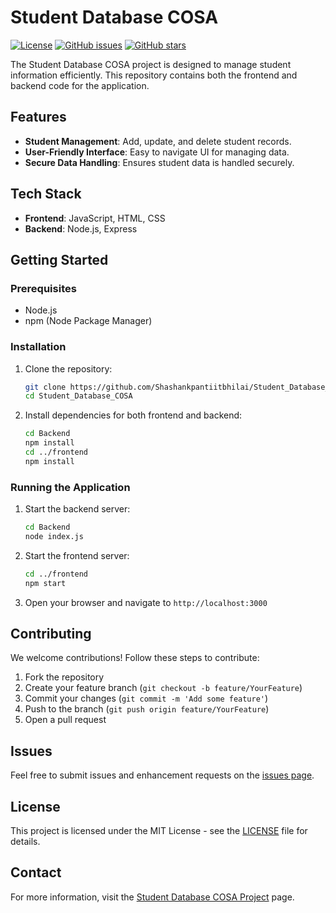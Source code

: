 # Student Database COSA

[![License](https://img.shields.io/github/license/Shashankpantiitbhilai/Student_Database_COSA)](LICENSE)
[![GitHub issues](https://img.shields.io/github/issues/Shashankpantiitbhilai/Student_Database_COSA)](https://github.com/Shashankpantiitbhilai/Student_Database_COSA/issues)
[![GitHub stars](https://img.shields.io/github/stars/Shashankpantiitbhilai/Student_Database_COSA)](https://github.com/Shashankpantiitbhilai/Student_Database_COSA/stargazers)

The Student Database COSA project is designed to manage student information efficiently. This repository contains both the frontend and backend code for the application.

## Features

- **Student Management**: Add, update, and delete student records.
- **User-Friendly Interface**: Easy to navigate UI for managing data.
- **Secure Data Handling**: Ensures student data is handled securely.

## Tech Stack

- **Frontend**: JavaScript, HTML, CSS
- **Backend**: Node.js, Express

## Getting Started

### Prerequisites

- Node.js
- npm (Node Package Manager)

### Installation

1. Clone the repository:
    ```bash
    git clone https://github.com/Shashankpantiitbhilai/Student_Database_COSA.git
    cd Student_Database_COSA
    ```

2. Install dependencies for both frontend and backend:
    ```bash
    cd Backend
    npm install
    cd ../frontend
    npm install
    ```

### Running the Application

1. Start the backend server:
    ```bash
    cd Backend
    node index.js
    ```

2. Start the frontend server:
    ```bash
    cd ../frontend
    npm start
    ```

3. Open your browser and navigate to `http://localhost:3000`

## Contributing

We welcome contributions! Follow these steps to contribute:

1. Fork the repository
2. Create your feature branch (`git checkout -b feature/YourFeature`)
3. Commit your changes (`git commit -m 'Add some feature'`)
4. Push to the branch (`git push origin feature/YourFeature`)
5. Open a pull request

## Issues

Feel free to submit issues and enhancement requests on the [issues page](https://github.com/Shashankpantiitbhilai/Student_Database_COSA/issues).

## License

This project is licensed under the MIT License - see the [LICENSE](LICENSE) file for details.

## Contact

For more information, visit the [Student Database COSA Project](https://student-database-cosa-tau.vercel.app) page.
